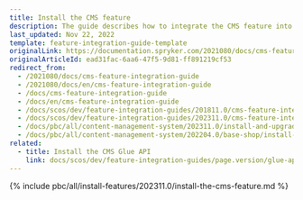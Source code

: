 ```yaml
---
title: Install the CMS feature
description: The guide describes how to integrate the CMS feature into your project.
last_updated: Nov 22, 2022
template: feature-integration-guide-template
originalLink: https://documentation.spryker.com/2021080/docs/cms-feature-integration-guide
originalArticleId: ead31fac-6aa6-47f5-9d81-ff891219cf53
redirect_from:
  - /2021080/docs/cms-feature-integration-guide
  - /2021080/docs/en/cms-feature-integration-guide
  - /docs/cms-feature-integration-guide
  - /docs/en/cms-feature-integration-guide
  - /docs/scos/dev/feature-integration-guides/201811.0/cms-feature-integration.html
  - /docs/scos/dev/feature-integration-guides/202311.0/cms-feature-integration.html
  - /docs/pbc/all/content-management-system/202311.0/install-and-upgrade/install-features/install-the-cms-feature.html
  - /docs/pbc/all/content-management-system/202204.0/base-shop/install-and-upgrade/install-features/install-the-cms-feature.html
related:
  - title: Install the CMS Glue API
    link: docs/scos/dev/feature-integration-guides/page.version/glue-api/glue-api-cms-feature-integration.html
---
```


{% include pbc/all/install-features/202311.0/install-the-cms-feature.md %} <!-- To edit, see /_includes/pbc/all/install-features/202311.0/install-the-cms-feature.md -->

